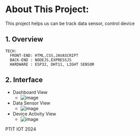 # About This Project:


This project helps us can be track data sensor, control device


## 1. Overview
    TECH:
      FRONT-END: HTML,CSS,JAVASCRIPT
      BACK-END : NODEJS,EXPRESSJS
      HARDWARE : ESP32, DHT11, LIGHT SENSOR
## 2. Interface
  - Dashboard View
      - ![image](https://github.com/user-attachments/assets/a732d081-5021-4f72-943d-3b996ec7d286)
  - Data Sensor View
      - ![image](https://github.com/user-attachments/assets/10e39130-8e60-494c-ba0b-ae3ecb728057)
  - Device Activity View
      - ![image](https://github.com/user-attachments/assets/5039133a-800b-48cf-99d8-caf47f231965)
 
    
 

PTIT IOT 2024
